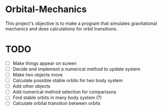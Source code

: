 # Orbital-Mechanics

This project's objective is to make a program that simulates gravitational mechanics and does calculations for orbit transitions.

# TODO

- [ ] Make things appear on screen
- [ ] Decide and implement a numerical method to update system
- [ ] Make two objects move
- [ ] Calculate possible stable orbits for two body system
- [ ] Add other objects
- [ ] Add numerical method selection for comparisons
- [ ] Find stable orbits in many body system (?)
- [ ] Calculate orbital transition between orbits
